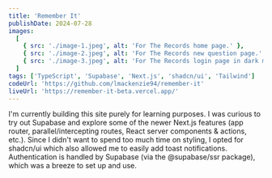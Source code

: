 ```yaml
---
title: 'Remember It'
publishDate: 2024-07-28
images:
  [
    { src: './image-1.jpeg', alt: 'For The Records home page.' },
    { src: './image-2.jpeg', alt: 'For The Records new question page.' },
    { src: './image-3.jpeg', alt: 'For The Records login page in dark mode.' }
  ]
tags: ['TypeScript', 'Supabase', 'Next.js', 'shadcn/ui', 'Tailwind']
codeUrl: 'https://github.com/lmackenzie94/remember-it'
liveUrl: 'https://remember-it-beta.vercel.app/'
---
```


I'm currently building this site purely for learning purposes. I was curious to try out Supabase and explore some of the newer Next.js features (app router, parallel/intercepting routes, React server components & actions, etc.). Since I didn't want to spend too much time on styling, I opted for shadcn/ui which also allowed me to easily add toast notifications. Authentication is handled by Supabase (via the @supabase/ssr package), which was a breeze to set up and use.
